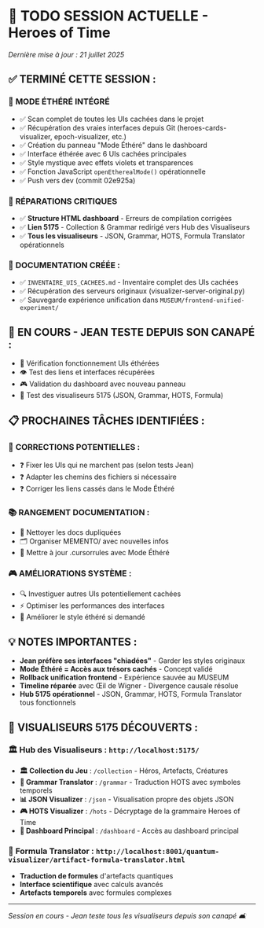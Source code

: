 # 🧠 TODO SESSION ACTUELLE - Heroes of Time
*Dernière mise à jour : 21 juillet 2025*

## ✅ **TERMINÉ CETTE SESSION :**

### 🌟 **MODE ÉTHÉRÉ INTÉGRÉ**
- ✅ Scan complet de toutes les UIs cachées dans le projet
- ✅ Récupération des vraies interfaces depuis Git (heroes-cards-visualizer, epoch-visualizer, etc.)
- ✅ Création du panneau "Mode Éthéré" dans le dashboard
- ✅ Interface éthérée avec 6 UIs cachées principales
- ✅ Style mystique avec effets violets et transparences
- ✅ Fonction JavaScript `openEtherealMode()` opérationnelle
- ✅ Push vers dev (commit 02e925a)

### 🔧 **RÉPARATIONS CRITIQUES**
- ✅ **Structure HTML dashboard** - Erreurs de compilation corrigées
- ✅ **Lien 5175** - Collection & Grammar redirigé vers Hub des Visualiseurs
- ✅ **Tous les visualiseurs** - JSON, Grammar, HOTS, Formula Translator opérationnels

### 📝 **DOCUMENTATION CRÉÉE :**
- ✅ `INVENTAIRE_UIS_CACHEES.md` - Inventaire complet des UIs cachées
- ✅ Récupération des serveurs originaux (visualizer-server-original.py)
- ✅ Sauvegarde expérience unification dans `MUSEUM/frontend-unified-experiment/`

## 🎯 **EN COURS - JEAN TESTE DEPUIS SON CANAPÉ :**
- 🧪 Vérification fonctionnement UIs éthérées
- 👁️ Test des liens et interfaces récupérées
- 🎮 Validation du dashboard avec nouveau panneau
- 🔮 Test des visualiseurs 5175 (JSON, Grammar, HOTS, Formula)

## 📋 **PROCHAINES TÂCHES IDENTIFIÉES :**

### 🔧 **CORRECTIONS POTENTIELLES :**
- ❓ Fixer les UIs qui ne marchent pas (selon tests Jean)
- ❓ Adapter les chemins des fichiers si nécessaire
- ❓ Corriger les liens cassés dans le Mode Éthéré

### 📚 **RANGEMENT DOCUMENTATION :**
- 🔄 Nettoyer les docs dupliquées
- 🗂️ Organiser MEMENTO/ avec nouvelles infos
- 📝 Mettre à jour .cursorrules avec Mode Éthéré

### 🎮 **AMÉLIORATIONS SYSTÈME :**
- 🔍 Investiguer autres UIs potentiellement cachées
- ⚡ Optimiser les performances des interfaces
- 🎨 Améliorer le style éthéré si demandé

## 💡 **NOTES IMPORTANTES :**
- **Jean préfère ses interfaces "chiadées"** - Garder les styles originaux
- **Mode Éthéré = Accès aux trésors cachés** - Concept validé
- **Rollback unification frontend** - Expérience sauvée au MUSEUM
- **Timeline réparée** avec Œil de Wigner - Divergence causale résolue
- **Hub 5175 opérationnel** - JSON, Grammar, HOTS, Formula Translator tous fonctionnels

## 🌟 **VISUALISEURS 5175 DÉCOUVERTS :**

### 🏛️ **Hub des Visualiseurs** : `http://localhost:5175/`
- **🏛️ Collection du Jeu** : `/collection` - Héros, Artefacts, Créatures
- **🔮 Grammar Translator** : `/grammar` - Traduction HOTS avec symboles temporels
- **📊 JSON Visualizer** : `/json` - Visualisation propre des objets JSON
- **🎮 HOTS Visualizer** : `/hots` - Décryptage de la grammaire Heroes of Time
- **🎯 Dashboard Principal** : `/dashboard` - Accès au dashboard principal

### 🔮 **Formula Translator** : `http://localhost:8001/quantum-visualizer/artifact-formula-translator.html`
- **Traduction de formules** d'artefacts quantiques
- **Interface scientifique** avec calculs avancés
- **Artefacts temporels** avec formules complexes

---
*Session en cours - Jean teste tous les visualiseurs depuis son canapé 🛋️* 